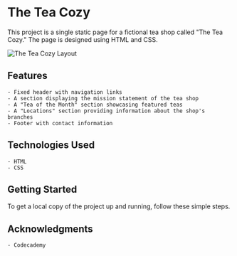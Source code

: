 # The Tea Cozy

This project is a single static page for a fictional tea shop called "The Tea Cozy." The page is designed using HTML and CSS.

![The Tea Cozy Layout](./docuementation/img-tea-cozy-redline.jpg)

## Features

    - Fixed header with navigation links
    - A section displaying the mission statement of the tea shop
    - A "Tea of the Month" section showcasing featured teas
    - A "Locations" section providing information about the shop's branches
    - Footer with contact information

## Technologies Used

    - HTML
    - CSS

## Getting Started

To get a local copy of the project up and running, follow these simple steps.

## Acknowledgments

    - Codecademy 

